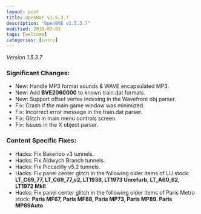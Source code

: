 ```yaml
---
layout: post
title: OpenBVE v1.5.3.7
description: "OpenBVE v1.5.3.7"
modified: 2018-07-03
tags: [welcome]
categories: [intro]
---
```


*Version 1.5.3.7*

### Significant Changes:
* New: Handle MP3 format sounds & WAVE encapsulated MP3.
* New: Add **BVE2060000** to known train.dat formats.
* New: Support offset vertex indexing in the Wavefront obj parser.
* Fix: Crash if the main game window was minimized.
* Fix: Incorrect error message in the train.dat parser.
* Fix: Glitch in main menu controls screen.
* Fix: Issues in the X object parser.

### Content Specific Fixes:
* Hacks: Fix Bakerloo v3 tunnels.
* Hacks: Fix Aldwych Branch tunnels.
* Hacks: Fix Piccadilly v5.2 tunnels.
* Hacks: Fix panel center glitch in the following older items of LU stock: **LT_C69_77, LT_C69_77_v2, LT1938, LT1973 Unrefurb, LT_A60_62, LT1972 MkII**
* Hacks: Fix panel center glitch in the following older items of Paris Metro stock: **Paris MF67, Paris MF88, Paris MP73, Paris MP89. Paris MP89Auto**